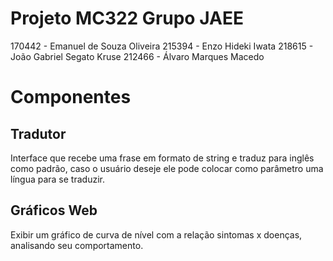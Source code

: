 # Projeto MC322 Grupo JAEE
170442 - Emanuel de Souza Oliveira
215394 - Enzo Hideki Iwata
218615 - João Gabriel Segato Kruse
212466 - Álvaro Marques Macedo

# Componentes
## Tradutor
Interface que recebe uma frase em formato de string e traduz para inglês como padrão, caso o usuário deseje ele pode colocar como parâmetro uma língua para se traduzir.

## Gráficos Web
Exibir um gráfico de curva de nível com a relação sintomas x doenças, analisando seu comportamento.

